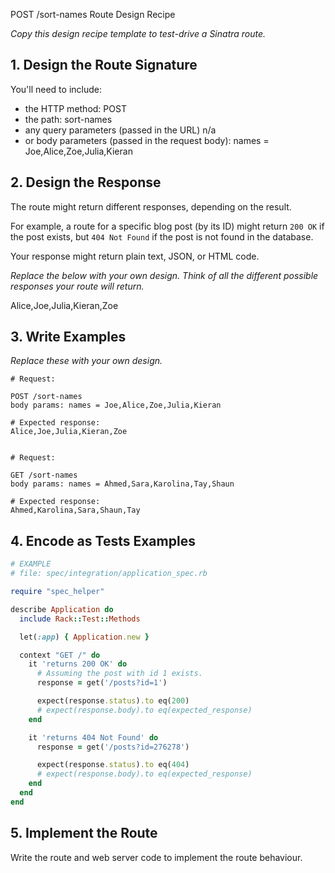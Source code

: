 POST /sort-names Route Design Recipe

_Copy this design recipe template to test-drive a Sinatra route._

## 1. Design the Route Signature

You'll need to include:
  * the HTTP method: POST
  * the path: sort-names
  * any query parameters (passed in the URL) n/a
  * or body parameters (passed in the request body): names = Joe,Alice,Zoe,Julia,Kieran

## 2. Design the Response

The route might return different responses, depending on the result.

For example, a route for a specific blog post (by its ID) might return `200 OK` if the post exists, but `404 Not Found` if the post is not found in the database.

Your response might return plain text, JSON, or HTML code. 

_Replace the below with your own design. Think of all the different possible responses your route will return._

Alice,Joe,Julia,Kieran,Zoe

## 3. Write Examples

_Replace these with your own design._

```
# Request:

POST /sort-names
body params: names = Joe,Alice,Zoe,Julia,Kieran

# Expected response:
Alice,Joe,Julia,Kieran,Zoe


```

```
# Request:

GET /sort-names
body params: names = Ahmed,Sara,Karolina,Tay,Shaun

# Expected response:
Ahmed,Karolina,Sara,Shaun,Tay

```

## 4. Encode as Tests Examples

```ruby
# EXAMPLE
# file: spec/integration/application_spec.rb

require "spec_helper"

describe Application do
  include Rack::Test::Methods

  let(:app) { Application.new }

  context "GET /" do
    it 'returns 200 OK' do
      # Assuming the post with id 1 exists.
      response = get('/posts?id=1')

      expect(response.status).to eq(200)
      # expect(response.body).to eq(expected_response)
    end

    it 'returns 404 Not Found' do
      response = get('/posts?id=276278')

      expect(response.status).to eq(404)
      # expect(response.body).to eq(expected_response)
    end
  end
end
```

## 5. Implement the Route

Write the route and web server code to implement the route behaviour.

<!-- BEGIN GENERATED SECTION DO NOT EDIT -->